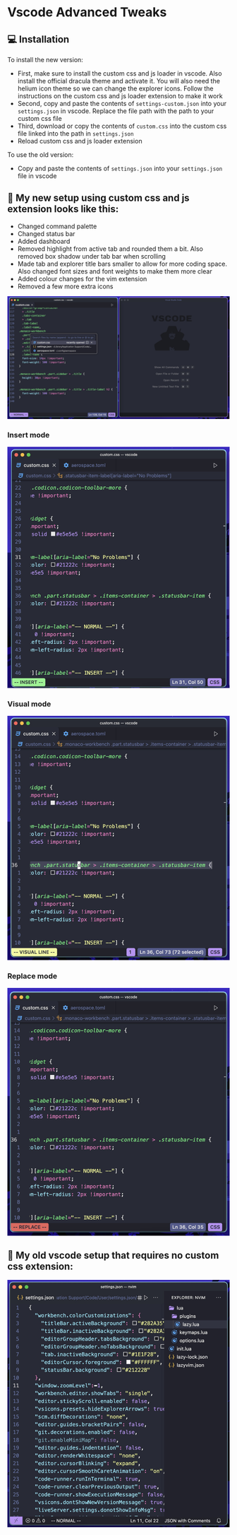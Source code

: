 # Vscode Advanced Tweaks

## 💻 Installation
To install the new version:
- First, make sure to install the custom css and js loader in vscode. Also install the official dracula theme and activate it. You will also need the helium icon theme so we can change the explorer icons. Follow the instructions on the custom css and js loader extension to make it work
- Second, copy and paste the contents of `settings-custom.json` into your `settings.json` in vscode. Replace the file path with the path to your custom css file
- Third, download or copy the contents of `custom.css` into the custom css file linked into the path in `settings.json`
- Reload custom css and js loader extension

To use the old version:
- Copy and paste the contents of `settings.json` into your `settings.json` file in vscode


## 🎨 My new setup using custom css and js extension looks like this:
- Changed command palette
- Changed status bar
- Added dashboard
- Removed highlight from active tab and rounded them a bit. Also removed box shadow under tab bar when scrolling
- Made tab and explorer title bars smaller to allow for more coding space. Also changed font sizes and font weights to make them more clear
- Added colour changes for the vim extension
- Removed a few more extra icons 
  
![Picture of my new updated setup](assets/vscode-normal.jpg)

### Insert mode
![Picture of vscode in insert mode using vim extension](assets/vscode-insert.jpg)

### Visual mode
![Picture of vscode in visual mode using vim extension](assets/vscode-visual.jpg)

### Replace mode
![Picture of vscode in replace mode using vim extension](assets/vscode-replace.jpg)

## 👴 My old vscode setup that requires no custom css extension: 
![Picture of my setup](assets/vscode.setup.jpg)


